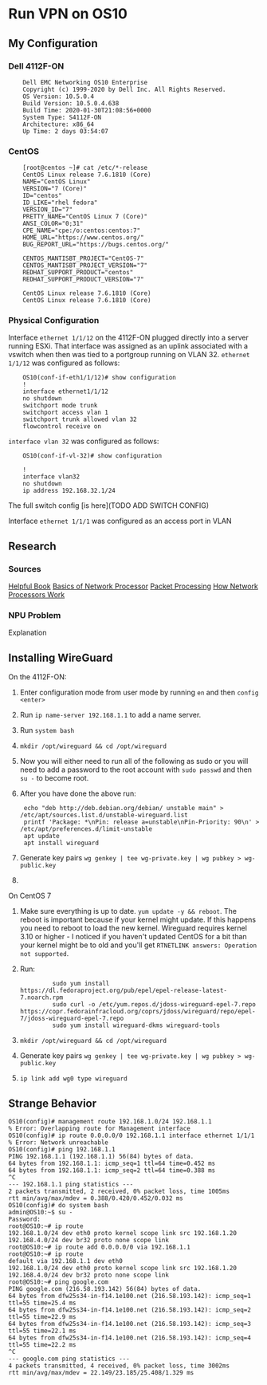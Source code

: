 # Run VPN on OS10

## My Configuration

### Dell 4112F-ON

        Dell EMC Networking OS10 Enterprise
        Copyright (c) 1999-2020 by Dell Inc. All Rights Reserved.
        OS Version: 10.5.0.4
        Build Version: 10.5.0.4.638
        Build Time: 2020-01-30T21:08:56+0000
        System Type: S4112F-ON
        Architecture: x86_64
        Up Time: 2 days 03:54:07

### CentOS

        [root@centos ~]# cat /etc/*-release
        CentOS Linux release 7.6.1810 (Core)
        NAME="CentOS Linux"
        VERSION="7 (Core)"
        ID="centos"
        ID_LIKE="rhel fedora"
        VERSION_ID="7"
        PRETTY_NAME="CentOS Linux 7 (Core)"
        ANSI_COLOR="0;31"
        CPE_NAME="cpe:/o:centos:centos:7"
        HOME_URL="https://www.centos.org/"
        BUG_REPORT_URL="https://bugs.centos.org/"

        CENTOS_MANTISBT_PROJECT="CentOS-7"
        CENTOS_MANTISBT_PROJECT_VERSION="7"
        REDHAT_SUPPORT_PRODUCT="centos"
        REDHAT_SUPPORT_PRODUCT_VERSION="7"

        CentOS Linux release 7.6.1810 (Core)
        CentOS Linux release 7.6.1810 (Core)

### Physical Configuration

Interface `ethernet 1/1/12` on the 4112F-ON plugged directly into a server running ESXi. That interface was assigned as an uplink associated with a vswitch when then was tied to a portgroup running on VLAN 32. `ethernet 1/1/12` was configured as follows:

        OS10(conf-if-eth1/1/12)# show configuration
        !
        interface ethernet1/1/12
        no shutdown
        switchport mode trunk
        switchport access vlan 1
        switchport trunk allowed vlan 32
        flowcontrol receive on

`interface vlan 32` was configured as follows:

        OS10(conf-if-vl-32)# show configuration

        !
        interface vlan32
        no shutdown
        ip address 192.168.32.1/24

The full switch config [is here](TODO ADD SWITCH CONFIG)

Interface `ethernet 1/1/1` was configured as an access port in VLAN <TODO>

## Research 

### Sources

[Helpful Book](http://www.cse.bgu.ac.il/npbook/)
[Basics of Network Processor](https://www.embedded.com/the-basics-of-network-processors/)
[Packet Processing](https://en.wikipedia.org/wiki/Packet_processing)
[How Network Processors Work](https://barrgroup.com/embedded-systems/how-to/network-processors)

### NPU Problem

Explanation

## Installing WireGuard

On the 4112F-ON:

1. Enter configuration mode from user mode by running `en` and then `config <enter>`
2. Run `ip name-server 192.168.1.1` to add a name server.
3. Run `system bash`
4. `mkdir /opt/wireguard && cd /opt/wireguard`
5. Now you will either need to run all of the following as sudo or you will need to add a password to the root account with `sudo passwd` and then `su -` to become root.
6. After you have done the above run:

        echo "deb http://deb.debian.org/debian/ unstable main" > /etc/apt/sources.list.d/unstable-wireguard.list
        printf 'Package: *\nPin: release a=unstable\nPin-Priority: 90\n' > /etc/apt/preferences.d/limit-unstable
        apt update
        apt install wireguard

7. Generate key pairs `wg genkey | tee wg-private.key | wg pubkey > wg-public.key`
8. 

On CentOS 7

1. Make sure everything is up to date. `yum update -y && reboot`. The reboot is important because if your kernel might update. If this happens you need to reboot to load the new kernel. Wireguard requires kernel 3.10 or higher - I noticed if you haven't updated CentOS for a bit than your kernel might be to old and you'll get `RTNETLINK answers: Operation not supported`.
2. Run:

                sudo yum install https://dl.fedoraproject.org/pub/epel/epel-release-latest-7.noarch.rpm
                sudo curl -o /etc/yum.repos.d/jdoss-wireguard-epel-7.repo https://copr.fedorainfracloud.org/coprs/jdoss/wireguard/repo/epel-7/jdoss-wireguard-epel-7.repo
                sudo yum install wireguard-dkms wireguard-tools

3. `mkdir /opt/wireguard && cd /opt/wireguard`
4. Generate key pairs `wg genkey | tee wg-private.key | wg pubkey > wg-public.key`
5. `ip link add wg0 type wireguard`

## Strange Behavior

    OS10(config)# management route 192.168.1.0/24 192.168.1.1
    % Error: Overlapping route for Management interface
    OS10(config)# ip route 0.0.0.0/0 192.168.1.1 interface ethernet 1/1/1
    % Error: Network unreachable
    OS10(config)# ping 192.168.1.1
    PING 192.168.1.1 (192.168.1.1) 56(84) bytes of data.
    64 bytes from 192.168.1.1: icmp_seq=1 ttl=64 time=0.452 ms
    64 bytes from 192.168.1.1: icmp_seq=2 ttl=64 time=0.388 ms
    ^C
    --- 192.168.1.1 ping statistics ---
    2 packets transmitted, 2 received, 0% packet loss, time 1005ms
    rtt min/avg/max/mdev = 0.388/0.420/0.452/0.032 ms
    OS10(config)# do system bash
    admin@OS10:~$ su -
    Password:
    root@OS10:~# ip route
    192.168.1.0/24 dev eth0 proto kernel scope link src 192.168.1.20
    192.168.4.0/24 dev br32 proto none scope link
    root@OS10:~# ip route add 0.0.0.0/0 via 192.168.1.1
    root@OS10:~# ip route
    default via 192.168.1.1 dev eth0
    192.168.1.0/24 dev eth0 proto kernel scope link src 192.168.1.20
    192.168.4.0/24 dev br32 proto none scope link
    root@OS10:~# ping google.com
    PING google.com (216.58.193.142) 56(84) bytes of data.
    64 bytes from dfw25s34-in-f14.1e100.net (216.58.193.142): icmp_seq=1 ttl=55 time=25.4 ms
    64 bytes from dfw25s34-in-f14.1e100.net (216.58.193.142): icmp_seq=2 ttl=55 time=22.9 ms
    64 bytes from dfw25s34-in-f14.1e100.net (216.58.193.142): icmp_seq=3 ttl=55 time=22.1 ms
    64 bytes from dfw25s34-in-f14.1e100.net (216.58.193.142): icmp_seq=4 ttl=55 time=22.2 ms
    ^C
    --- google.com ping statistics ---
    4 packets transmitted, 4 received, 0% packet loss, time 3002ms
    rtt min/avg/max/mdev = 22.149/23.185/25.408/1.329 ms
